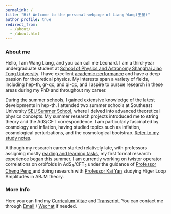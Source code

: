 ```yaml
---
permalink: /
title: "Hi! Welcome to the personal webpage of Liang Wang(王量)"
author_profile: true
redirect_from: 
  - /about/
  - /about.html
---
```


### About me

Hello, I am Wang Liang, and you can call me Leonard. I am a third-year undergraduate student at  [School of Physics and Astronomy](https://www.physics.sjtu.edu.cn/en/),[Shanghai Jiao Tong University](https://en.sjtu.edu.cn/). I have excellent [academic performance](../_pages/portfolio.html) and have a deep passion for theoretical physics. My interests span a variety of fields, including hep-th, gr-qc, and qi-qc, and I aspire to pursue research in these areas during my PhD and throughout my career.

During the summer schools, I gained extensive knowledge of the latest developments in hep-th. I attended two summer schools at Southeast University [SEU Summer School](../assets/SEU%202023+2024%20Topics.pdf), where I delved into advanced theoretical physics concepts. My summer research projects introduced me to string theory and the AdS/CFT correspondence. I am particularly fascinated by cosmology and inflation, having studied topics such as inflation, cosmological perturbations, and the cosmological bootstrap. [Refer to my study notes](../_pages/teaching.html).

Although my research career started relatively late, with professors assigning mostly [reading and learning tasks](../_pages/publications.html), my first formal research experience began this summer. I am currently working on twistor operator correlations on orbifolds in AdS<sub>3</sub>/CFT<sub>2</sub> under the guidance of [Professor Cheng Peng ](https://kits.ucas.ac.cn/index.php/people/faculty/44-faculty/195-faculty-pengcheng) and doing research with [Professor Kai Yan](https://www.physics.sjtu.edu.cn/en/jsml/yankai.html) studying Higer Loop Amplitudes in ABJM theory. 


### More Info

Here you can find my  [Curriculum Vitae](../assets/My_CV.pdf) and  [Transcript](../assets/Transcript.pdf). You can contact me through [Email](mailto:WangLiang-021@sjtu.edu.cn)  / [Wechat](../images/wechat.jpg) if needed. 
